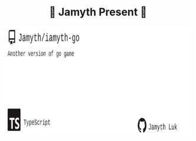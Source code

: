 <!-- built at 1/1/2025, 8:16:49 PM -->
<h1 align="center">
🎉 Jamyth Present 🎉
</h1>
<p align="center">
    <a href="https://github.com/Jamyth/iamyth-go">
        <img width="1000" height="300" src="./readme.svg" />
    </a>
</p>